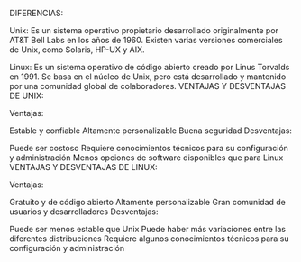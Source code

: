 
DIFERENCIAS:


Unix: Es un sistema operativo propietario desarrollado originalmente por AT&T Bell Labs en los años de 1960. Existen varias versiones comerciales de Unix, como Solaris, HP-UX y AIX.

Linux: Es un sistema operativo de código abierto creado por Linus Torvalds en 1991. Se basa en el núcleo de Unix, pero está desarrollado y mantenido por una comunidad global de colaboradores.
VENTAJAS Y DESVENTAJAS DE UNIX:

Ventajas:

Estable y confiable
Altamente personalizable
Buena seguridad
Desventajas:

Puede ser costoso
Requiere conocimientos técnicos para su configuración y administración
Menos opciones de software disponibles que para Linux
VENTAJAS Y DESVENTAJAS DE LINUX:

Ventajas:

Gratuito y de código abierto
Altamente personalizable
Gran comunidad de usuarios y desarrolladores
Desventajas:

Puede ser menos estable que Unix
Puede haber más variaciones entre las diferentes distribuciones
Requiere algunos conocimientos técnicos para su configuración y administración
